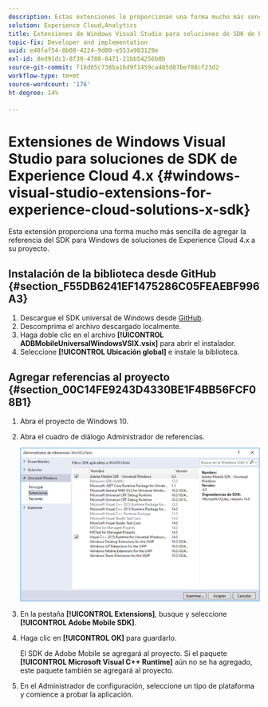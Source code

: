 ```yaml
---
description: Estas extensiones le proporcionan una forma mucho más sencilla de agregar la referencia del SDK para Windows de soluciones de Experience Cloud 4.x en su proyecto.
solution: Experience Cloud,Analytics
title: Extensiones de Windows Visual Studio para soluciones de SDK de Experience Cloud 4.x
topic-fix: Developer and implementation
uuid: e48faf54-8b08-4224-9d80-e553a983129e
exl-id: 8ed91dc1-8f30-4788-8471-21bb54256b0b
source-git-commit: f18d65c738ba16d9f1459ca485d87be708cf23d2
workflow-type: tm+mt
source-wordcount: '176'
ht-degree: 14%

---
```


# Extensiones de Windows Visual Studio para soluciones de SDK de Experience Cloud 4.x {#windows-visual-studio-extensions-for-experience-cloud-solutions-x-sdk}

Esta extensión proporciona una forma mucho más sencilla de agregar la referencia del SDK para Windows de soluciones de Experience Cloud 4.x a su proyecto.

## Instalación de la biblioteca desde GitHub {#section_F55DB6241EF1475286C05FEAEBF996A3}

1. Descargue el SDK universal de Windows desde [GitHub](https://github.com/Adobe-Marketing-Cloud/mobile-services/releases).
1. Descomprima el archivo descargado localmente.
1. Haga doble clic en el archivo **[!UICONTROL ADBMobileUniversalWindowsVSIX.vsix]** para abrir el instalador.
1. Seleccione **[!UICONTROL Ubicación global]** e instale la biblioteca.

## Agregar referencias al proyecto {#section_00C14FE9243D4330BE1F4BB56FCF08B1}

1. Abra el proyecto de Windows 10.
1. Abra el cuadro de diálogo Administrador de referencias.

   ![](assets/ref_manager.png)

1. En la pestaña **[!UICONTROL Extensions]**, busque y seleccione **[!UICONTROL Adobe Mobile SDK]**.
1. Haga clic en **[!UICONTROL OK]** para guardarlo.

   El SDK de Adobe Mobile se agregará al proyecto. Si el paquete **[!UICONTROL Microsoft Visual C++ Runtime]** aún no se ha agregado, este paquete también se agregará al proyecto.

1. En el Administrador de configuración, seleccione un tipo de plataforma y comience a probar la aplicación.
